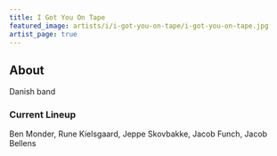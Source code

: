 ```yaml
---
title: I Got You On Tape
featured_image: artists/i/i-got-you-on-tape/i-got-you-on-tape.jpg
artist_page: true
---
```

## About

Danish band

### Current Lineup

Ben Monder, Rune Kielsgaard, Jeppe Skovbakke, Jacob Funch, Jacob Bellens

